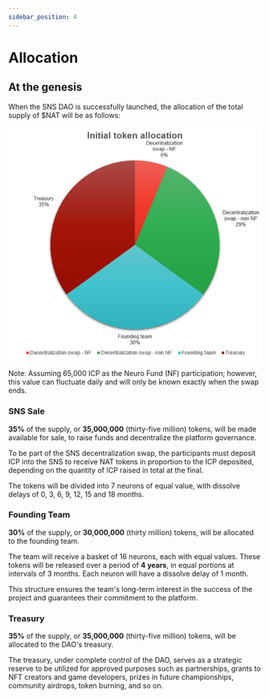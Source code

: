 ```yaml
---
sidebar_position: 4
---
```


# Allocation

## At the genesis

When the SNS DAO is successfully launched, the allocation of the total supply of $NAT will be as follows:

![match renevue distribution](./img/token-allocation.png)

Note: Assuming 65,000 ICP as the Neuro Fund (NF) participation; however, this value can fluctuate daily and will only be known exactly when the swap ends.

### SNS Sale
**35%** of the supply, or **35,000,000** (thirty-five million) tokens, will be made available for sale, to raise funds and decentralize the platform governance.  

To be part of the SNS decentralization swap, the participants must deposit ICP into the SNS to receive NAT tokens in proportion to the ICP deposited, depending on the quantity of ICP raised in total at the final.  

The tokens will be divided into 7 neurons of equal value, with dissolve delays of 0, 3, 6, 9, 12, 15 and 18 months.

### Founding Team
**30%** of the supply, or **30,000,000** (thirty million) tokens, will be allocated to the founding team.  

The team will receive a basket of 16 neurons, each with equal values. These tokens will be released over a period of **4 years**, in equal portions at intervals of 3 months. Each neuron will have a dissolve delay of 1 month.

This structure ensures the team's long-term interest in the success of the project and guarantees their commitment to the platform.

### Treasury
**35%** of the supply, or **35,000,000** (thirty-five million) tokens, will be allocated to the DAO's treasury.  

The treasury, under complete control of the DAO, serves as a strategic reserve to be utilized for approved purposes such as partnerships, grants to NFT creators and game developers, prizes in future championships, community airdrops, token burning, and so on.

